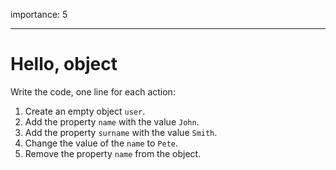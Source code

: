 importance: 5

---

# Hello, object

Write the code, one line for each action:

1. Create an empty object `user`.
2. Add the property `name` with the value `John`.
3. Add the property `surname` with the value `Smith`.
4. Change the value of the `name` to `Pete`.
5. Remove the property `name` from the object.
